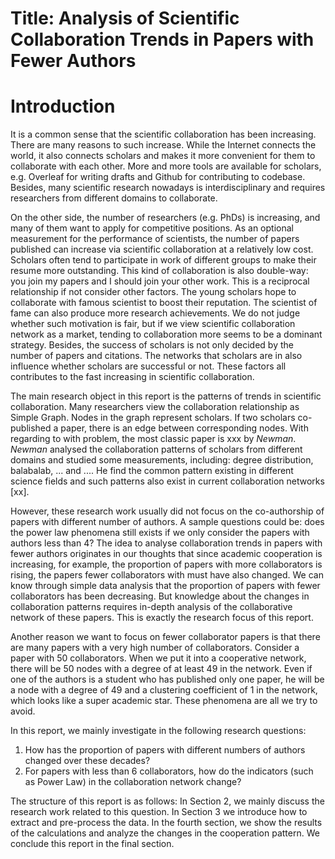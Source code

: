 # Title:  Analysis of Scientific Collaboration Trends in Papers with Fewer Authors

# Introduction

It is a common sense that the scientific collaboration has been increasing. There are many reasons to such increase. While the Internet connects the world, it also connects scholars and makes it more convenient for them to collaborate with each other. More and more tools are available for scholars, e.g. Overleaf for writing drafts and Github for contributing to codebase. Besides, many scientific research nowadays is interdisciplinary and requires researchers from different domains to collaborate.

On the other side, the number of researchers (e.g. PhDs) is increasing, and many of them want to apply for competitive positions. As an optional measurement for the performance of scientists, the number of papers published can increase via scientific collaboration at a relatively low cost. Scholars often tend to participate in work of different groups to make their resume more outstanding. This kind of collaboration is also double-way: you join my papers and I should join your other work. This is a reciprocal relationship if not consider other factors. The young scholars hope to collaborate with famous scientist to boost their reputation. The scientist of fame can also produce more research achievements. We do not judge whether such motivation is fair, but if we view scientific collaboration network as a market, tending to collaboration more seems to be a dominant strategy. Besides, the success of scholars is not only decided by the number of papers and citations. The networks that scholars are in also influence whether scholars are successful or not. These factors all contributes to the fast increasing in scientific collaboration. 

The main research object in this report is the patterns of trends in scientific collaboration. Many researchers view the collaboration relationship as Simple Graph. Nodes in the graph represent scholars. If two scholars co-published a paper, there is an edge between corresponding nodes. With regarding to with problem, the most classic paper is xxx by *Newman*. *Newman* analysed the collaboration patterns of scholars from different domains and studied some measurements, including: degree distribution, balabalab,  ... and .... He find the common pattern existing in different science fields and such patterns also exist in current collaboration networks [xx].

However, these research work usually did not focus on the co-authorship of papers with different number of authors. A sample questions could be: does the power law phenomena still exists if we only consider the papers with authors less than 4? The idea to analyse collaboration trends in papers with fewer authors originates in our thoughts that since academic cooperation is increasing, for example, the proportion of papers with more collaborators is rising, the papers fewer collaborators with must have also changed. We can know through simple data analysis that the proportion of papers with fewer collaborators has been decreasing. But knowledge about the changes in collaboration patterns requires in-depth analysis of the collaborative network of these papers. This is exactly the research focus of this report.

Another reason we want to focus on fewer collaborator papers is that there are many papers with a very high number of collaborators. Consider a paper with 50 collaborators. When we put it into a cooperative network, there will be 50 nodes with a degree of at least 49 in the network. Even if one of the authors is a student who has published only one paper, he will be a node with a degree of 49 and a clustering coefficient of 1 in the network, which looks like a super academic star. These phenomena are all we try to avoid.

In this report, we mainly investigate in the following research questions:
1. How has the proportion of papers with different numbers of authors changed over these decades?
2. For papers with less than 6 collaborators, how do the indicators (such as Power Law) in the collaboration network change?


The structure of this report is as follows: In Section 2, we mainly discuss the research work related to this question. In Section 3 we introduce how to extract and pre-process the data. In the fourth section, we show the results of the calculations and analyze the changes in the cooperation pattern. We conclude this report in the final section.